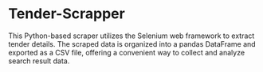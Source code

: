 # Tender-Scrapper
This Python-based scraper utilizes the Selenium web framework to extract tender details. The scraped data is organized into a pandas DataFrame and exported as a CSV file, offering a convenient way to collect and analyze search result data.
